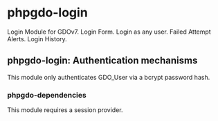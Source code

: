 # phpgdo-login

Login Module for GDOv7. Login Form. Login as any user. Failed Attempt Alerts. Login History.


## phpgdo-login: Authentication mechanisms

This module only authenticates GDO_User via a bcrypt password hash.

### phpgdo-dependencies

This module requires a session provider.
